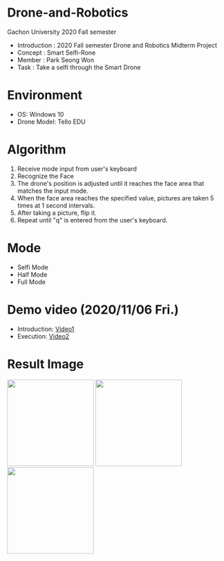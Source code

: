# Drone-and-Robotics
Gachon University 2020 Fall semester

* Introduction : 2020 Fall semester Drone and Robotics Midterm Project
* Concept : Smart Selfi-Rone
* Member : Park Seong Won
* Task : Take a selfi through the Smart Drone

# Environment
* OS: Windows 10
* Drone Model: Tello EDU

# Algorithm
1. Receive mode input from user's keyboard
2. Recognize the Face
3. The drone's position is adjusted until it reaches the face area that matches the input mode.
4. When the face area reaches the specified value, pictures are taken 5 times at 1 second intervals.
5. After taking a picture, flip it.
6. Repeat until "q" is entered from the user's keyboard.

# Mode
* Selfi Mode
* Half Mode
* Full Mode

# Demo video (2020/11/06 Fri.)
* Introduction: [Video1](https://drive.google.com/file/d/1zLqF6_0hI2s59hDbz6tWlQigPG6EHMkm/view?usp=sharing)
* Execution: [Video2](https://drive.google.com/file/d/1a-xqVrOwDMxeBTodeVB-DQSqwjxVYNr6/view?usp=sharing)

# Result Image
<div>

<img width="200" src="https://github.com/Seongwon-Park/Drone-Robotics_MidTermProject/Selfi_Mode/Selfi_Mode_img_5.jpg">


<img width="200" src="https://github.com/Seongwon-Park/Drone-Robotics_MidTermProject/Half_Mode/Half_Mode_img_5.jpg">


<img width="200" src="https://github.com/Seongwon-Park/Drone-Robotics_MidTermProject/Full_Mode/Full_Mode_img_5.jpg">
</div>

